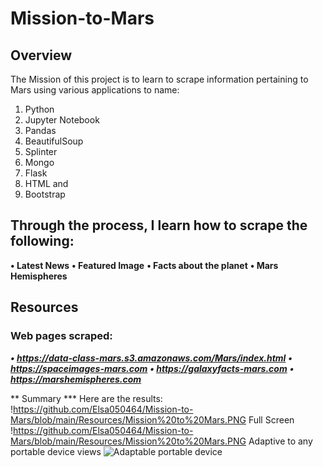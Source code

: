 # Mission-to-Mars


## Overview
The Mission of this project is to learn to scrape information pertaining to Mars using various applications to name:
1.	Python
2.	Jupyter Notebook 
3.	Pandas
4.	BeautifulSoup
5.	Splinter
6.	Mongo
7.	Flask
8.	HTML and 
9.	Bootstrap 

## Through the process, I learn how to scrape the following: 
**•	Latest News**
**•	Featured Image**
**•	Facts about the planet**
**•	Mars Hemispheres**
## Resources
### Web pages scraped:
***•	https://data-class-mars.s3.amazonaws.com/Mars/index.html***
***•	https://spaceimages-mars.com***
***•	https://galaxyfacts-mars.com***
***•	https://marshemispheres.com***

** Summary
*** Here are the results: 
!https://github.com/Elsa050464/Mission-to-Mars/blob/main/Resources/Mission%20to%20Mars.PNG
Full Screen 
!https://github.com/Elsa050464/Mission-to-Mars/blob/main/Resources/Mission%20to%20Mars.PNG
Adaptive to any portable device views 
![Adaptable portable device](https://user-images.githubusercontent.com/93121665/151750817-746fc20b-373d-4f61-9564-c1d2a4de0e06.PNG)
